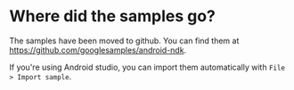 Where did the samples go?
=========================

The samples have been moved to github. You can find them at
https://github.com/googlesamples/android-ndk.

If you're using Android studio, you can import them automatically with `File >
Import sample`.
